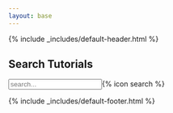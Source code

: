 ```yaml
---
layout: base
---
```


{% include _includes/default-header.html %}

<div class="container main-content">
<section>
<h2> Search Tutorials </h2>

<!-- Html Elements for Search -->


<div id="search-container">
 <input type="text" id="search-input" placeholder="search...">{% icon search %}
 <div class="search-results row" id="results-container">

 </div>
</div>
</section>
</div>

<!-- Script pointing to search-script.js -->
<script src="assets/js/search-script.js" type="text/javascript"></script>

<!-- Configuration -->
<script>

var data= [ {% for topic in site.data %}
    {% unless topic[0] == 'contributors' %}
      {% assign topic_material = site.pages | topic_filter:topic[0] %}
      {% assign topic_title = topic[1].title %}
      {% for tutorial in topic_material %}

       {% capture result_entry %}
        <div class='col-sm-6'>
        <div class='card'>
        <div class='card-body'>
          <h5 class='card-title'>{{ tutorial.title | escape }}</h5>
          <h6 class='card-subtitle text-muted'>{{ topic_title}}</h6>
          <p class='card-text'> {{tutorial.description}}</p>
          {% if tutorial.tags %}
            <p>
            {% for tag in tutorial.tags %}
              <span class='label label-default tutorial_tag' id='{{ tag }}' style='{{ tag | colour_tag }}' title='Click to show only tutorials with this tag'>{{ tag  }}</span>
            {% endfor %}
            </p>
          {% endif %}
          <p>{% include _includes/contributor-badge-list.html contributors=tutorial.contributors %}</p>
          <a class='btn btn-primary' href='{{ site.baseurl }}{{ tutorial.url }}'>View Tutorial</a>
          </div>
          </div>
          </div>
          {% endcapture %}
      {
        "topic"    : "{{ topic_title }}",
        "title"    : "{{ tutorial.title | escape }}",
        "description": "{{ tutorial.description }}",
        "question" : "{{ tutoral.questions | join: ', '}}",
        "objectives"  : "{{ tutorial.objectives | join: ', ' }}",
        "tags"     : "{{ tutorial.tags | join: ', ' }}",
        "level"     : "{{ tutorial.level }}",
        "time_estimation": "{{ tutorial.time_estimation }}",
        "url"      : "{{ site.baseurl }}{{ tutorial.url }}",
        "level"     : "{{ tutorial.level}}",
        "contributors": "{{ tutorial.contributors | join: ', '}}",
        "entry"      : "{{ result_entry | strip_newlines | replace: '"',"'" }}"
      }{% unless forloop.last %},{% endunless %}
    {% endfor %}
    {% unless forloop.last %},{% endunless %}
    {% endunless %}
  {% endfor %}
]

var sjs = SimpleJekyllSearch({
  searchInput: document.getElementById('search-input'),
  resultsContainer: document.getElementById('results-container'),
  json: data,
  limit: '50',
  noResultsText: ("No result found!"),
  success: function(){},
  searchResultTemplate: '{entry}'
});

window.addEventListener('DOMContentLoaded', (event) => {
    console.log('DOM fully loaded and parsed');
    params = (new URL(document.location)).searchParams;
    paramQuery = params.get('query');
    if(paramQuery){
      document.getElementById('search-input').value = paramQuery;
      sjs.search(paramQuery);
    }
});


</script>

{% include _includes/default-footer.html %}
